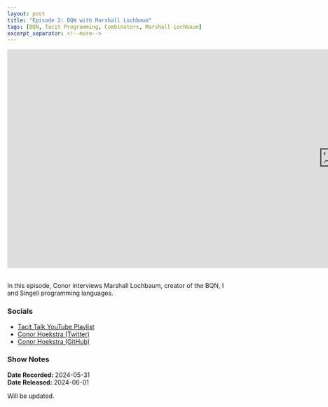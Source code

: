 ```yaml
---
layout: post
title: "Episode 2: BQN with Marshall Lochbaum"
tags: [BQN, Tacit Programming, Combinators, Marshall Lochbaum]
excerpt_separator: <!--more-->
---
```


<center>
<iframe width="1500" height="500" src="https://www.youtube.com/embed/uJUXcPmZJPQ?si=rOxA_kSkwahtsW34"
                title="YouTube video player" frameborder="0"
                allow="accelerometer; autoplay; clipboard-write; encrypted-media; gyroscope; picture-in-picture; web-share"
                referrerpolicy="strict-origin-when-cross-origin" allowfullscreen></iframe>
</center>

<br>In this episode, Conor interviews Marshall Lochbaum, creator of the BQN, I and Singeli programming languages.

<!--more-->

### Socials

* [Tacit Talk YouTube Playlist](https://www.youtube.com/playlist?list=PLVFrD1dmDdvenJhYti3HomLRkC4_Y9AXA)
* [Conor Hoekstra (Twitter)](https://twitter.com/code_report)
* [Conor Hoekstra (GitHub)](https://github.com/codereport/)

<!-- **About the Guest**

[Kai Schmidt](https://github.com/kaikalii) is a Rust developer, language enthusiast and the creator of the Uiua programming language, a general purpose, stack-based, array-oriented programming language. -->

### Show Notes

**Date Recorded:** 2024-05-31 <br>
**Date Released:** 2024-06-01 <br>

Will be updated.
